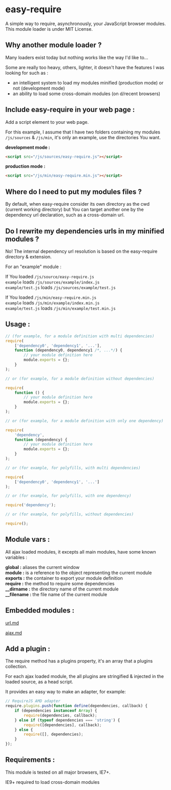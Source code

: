 easy-require
============

A simple way to require, asynchronously, your JavaScript browser modules.<br />
This module loader is under MIT License.


Why another module loader ?
---------------------------

Many loaders exist today but nothing works like the way I'd like to...

Some are really too heavy, others, lighter, it doesn't have the features I was looking for such as :
- an intelligent system to load my modules minified (production mode) or not (development mode)
- an ability to load some cross-domain modules (on d/recent browsers)


Include easy-require in your web page :
---------------------------------------

Add a script element to your web page.

For this example, I assume that I have two folders containing my modules `/js/sources` & `/js/min`, it's only an example, use the directories You want.

<b>development mode :</b>
```HTML
<script src="/js/sources/easy-require.js"></script>
```

<b>production mode :</b>
```HTML
<script src="/js/min/easy-require.min.js"></script>
```


Where do I need to put my modules files ?
-----------------------------------------

By default, when easy-require consider its own directory as the cwd (current working directory) but You can target another one by the dependency url declaration, such as a cross-domain url.


Do I rewrite my dependencies urls in my minified modules ?
---------------------------------------------------------

No! The internal dependency url resolution is based on the easy-require directory & extension.

For an "example" module :

If You loaded `/js/source/easy-require.js`<br />
`example` loads `/js/sources/example/index.js`<br />
`example/test.js` loads `/js/sources/example/test.js`

If You loaded `/js/min/easy-require.min.js`<br />
`example` loads `/js/min/example/index.min.js`<br />
`example/test.js` loads `/js/min/example/test.min.js`<br />


Usage :
-------

```JavaScript
// (for example, for a module definition with multi dependencies)
require(
    ['dependency0', 'dependency1', '...'],
    function (dependency0, dependency1 /*, ...*/) {
        // your module definition here
        module.exports = {};
    }
);

// or (for example, for a module definition without dependencies)

require(
    function () {
        // your module definition here
        module.exports = {};
    }
);

// or (for example, for a module definition with only one dependency)

require(
    'dependency',
    function (dependency) {
        // your module definition here
        module.exports = {};
    }
);

// or (for example, for polyfills, with multi dependencies)

require(
    ['dependency0', 'dependency1', '...']
);

// or (for example, for polyfills, with one dependency)

require('dependency');

// or (for example, for polyfills, without dependencies)

require();
```


Module vars<a name="module-vars"></a> :
-------------

All ajax loaded modules, it excepts all main modules, have some known variables :

<b>global :</b> aliases the current window<br />
<b>module :</b> is a reference to the object representing the current module<br />
<b>exports :</b> the container to export your module definition<br />
<b>require :</b> the method to require some dependencies<br />
<b>__dirname :</b> the directory name of the current module<br />
<b>__filename :</b> the file name of the current module



Embedded modules :
------------------

<a href="./url.md#url">url.md</a>

<a href="./ajax.md#ajax">ajax.md</a>


Add a plugin :
--------------

The require method has a plugins property, it's an array that a plugins collection.

For each ajax loaded module, the all plugins are stringified & injected in the loaded source, as a head script.

It provides an easy way to make an adapter, for example:

```JavaScript
// RequireJS AMD adapter
require.plugins.push(function define(dependencies, callback) {
    if (dependencies instanceof Array) {
        require(dependencies, callback);
    } else if (typeof dependencies === 'string') {
        require([dependencies], callback);
    } else {
        require([], dependencies);
    }
});
```


Requirements :
--------------

This module is tested on all major browsers, IE7+.

IE9+ required to load cross-domain modules
